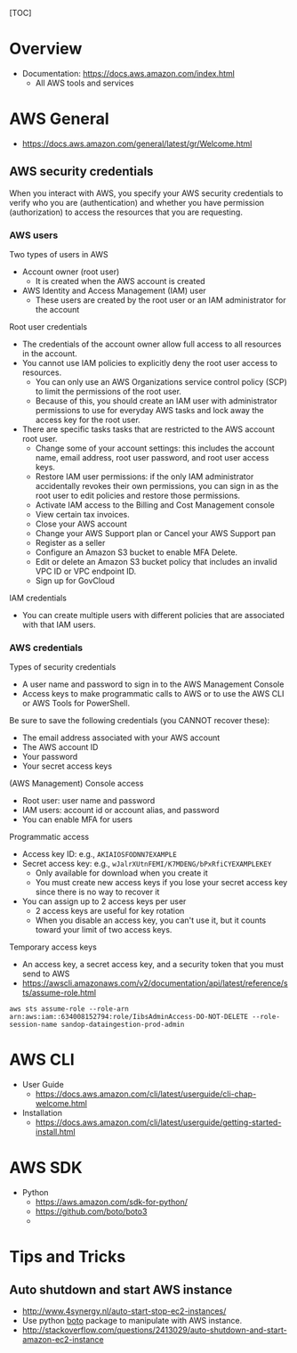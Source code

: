 [TOC]

# Overview

- Documentation: https://docs.aws.amazon.com/index.html
    + All AWS tools and services

# AWS General

- https://docs.aws.amazon.com/general/latest/gr/Welcome.html

## AWS security credentials

When you interact with AWS, you specify your AWS security credentials to
verify who you are (authentication) and whether you have permission
(authorization) to access the resources that you are requesting.

### AWS users

Two types of users in AWS
- Account owner (root user)
    + It is created when the AWS account is created
- AWS Identity and Access Management (IAM) user
    + These users are created by the root user or an IAM administrator
      for the account

Root user credentials
- The credentials of the account owner allow full access to all
  resources in the account.
- You cannot use IAM policies to explicitly deny the root user access to
  resources.
    + You can only use an AWS Organizations service control policy (SCP)
      to limit the permissions of the root user.
    + Because of this, you should create an IAM user with administrator
      permissions to use for everyday AWS tasks and lock away the access
      key for the root user.
- There are specific tasks tasks that are restricted to the AWS account
  root user.
    + Change some of your account settings: this includes the account
      name, email address, root user password, and root user access
      keys.
    + Restore IAM user permissions: if the only IAM administrator
      accidentally revokes their own permissions, you can sign in as the
      root user to edit policies and restore those permissions.
    + Activate IAM access to the Billing and Cost Management console
    + View certain tax invoices.
    + Close your AWS account
    + Change your AWS Support plan or Cancel your AWS Support pan
    + Register as a seller
    + Configure an Amazon S3 bucket to enable MFA Delete.
    + Edit or delete an Amazon S3 bucket policy that includes an invalid
      VPC ID or VPC endpoint ID.
    + Sign up for GovCloud


IAM credentials
- You can create multiple users with different policies that are
  associated with that IAM users.

### AWS credentials

Types of security credentials
- A user name and password to sign in to the AWS Management Console
- Access keys to make programmatic calls to AWS or to use the AWS CLI or
  AWS Tools for PowerShell.

Be sure to save the following credentials (you CANNOT recover these):
- The email address associated with your AWS account
- The AWS account ID
- Your password
- Your secret access keys

(AWS Management) Console access
- Root user: user name and password
- IAM users: account id or account alias, and password
- You can enable MFA for users

Programmatic access
- Access key ID: e.g., `AKIAIOSFODNN7EXAMPLE`
- Secret access key: e.g., `wJalrXUtnFEMI/K7MDENG/bPxRfiCYEXAMPLEKEY`
    + Only available for download when you create it
    + You must create new access keys if you lose your secret access key
      since there is no way to recover it
- You can assign up to 2 access keys per user
    + 2 access keys are useful for key rotation
    + When you disable an access key, you can't use it, but it counts
      toward your limit of two access keys.

Temporary access keys
- An access key, a secret access key, and a security token that you must
  send to AWS
- https://awscli.amazonaws.com/v2/documentation/api/latest/reference/sts/assume-role.html

```
aws sts assume-role --role-arn arn:aws:iam::634008152794:role/IibsAdminAccess-DO-NOT-DELETE --role-session-name sandop-dataingestion-prod-admin
```

# AWS CLI

- User Guide
    + https://docs.aws.amazon.com/cli/latest/userguide/cli-chap-welcome.html
- Installation
    + https://docs.aws.amazon.com/cli/latest/userguide/getting-started-install.html

# AWS SDK

- Python
    + https://aws.amazon.com/sdk-for-python/
    + https://github.com/boto/boto3
    +

# Tips and Tricks

## Auto shutdown and start AWS instance

- http://www.4synergy.nl/auto-start-stop-ec2-instances/
- Use python [boto](http://boto.readthedocs.org/en/latest/) package to
  manipulate with AWS instance.
- http://stackoverflow.com/questions/2413029/auto-shutdown-and-start-amazon-ec2-instance
